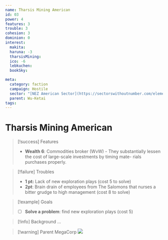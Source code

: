 ```yaml
---
name: Tharsis Mining American
id: 03
power: 4
features: 3
trouble: 3
cohesion: 3
dominion: 0
interest:
  makita: 
  haruna: -3
  tharsisMining:
  ico: -6
  lebkuchen:
  bookSky:

meta:
  category: faction
  campaign: Hostile
  sector: "[NEZ American Sector](https://sectorswithoutnumber.com/elements/E9FKrPjS8tsRmoryYMpe/faction) "
  parent: Wu-Ketai
tags:  
---
```


# Tharsis Mining American

> [!success] Features
> - **Wealth 6**: Commodities broker (WvW) - They substantially lessen the cost of large-scale investments by timing mate- rials purchases properly.

> [!failure] Troubles
> - **1 pt:** Lack of new exploration plays (cost 5 to solve)
> - **2pt**: Brain drain of employees from The Salomons that nurses a bitter grudge to high management (cost 8 to solve)

> [!example] Goals
> - [ ] **Solve a problem**: find new exploration plays (cost 5)

> [!info] Background
> ...

> [!warning] Parent MegaCorp
> ![](https://i.imgur.com/L5HnfMF.png)
